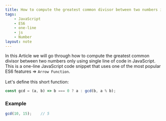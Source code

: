 ```yaml
---
title: How to compute the greatest common divisor between two numbers in JavaScript
tags:
    - JavaScript
    - ES6
    - one-line
    - js
    - Number
layout: note
---
```




In this Article we will go through how to compute the greatest common divisor between two numbers only using single line of code in JavaScript.
This is a one-line JavaScript code snippet that uses one of the most popular ES6 features => `Arrow Function`.
<br/>
<br/>
Let's define this short function:

```js {.wrap}
const gcd = (a, b) => b === 0 ? a : gcd(b, a % b);
```

### Example

```js {.wrap}
gcd(10, 15);    // 5
```
